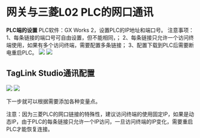 # 网关与三菱L02 PLC的网口通讯
**PLC端的设置**
PLC软件：GX Works 2，设置PLC的IP地址和端口号。
注意事项：
1、每条链接的端口号可自由设置，但不能相同，；
2、每条链接只允许一个访问终端使用，如果有多个访问终端，需要配置多条链接；
3、配置下载到PLC后需要断电重启PLC。
![](https://cdn.nlark.com/yuque/0/2024/png/43815434/1714381484278-15540230-cc97-45ee-a6a0-4a2a7b1c3f5d.png#)
![](https://cdn.nlark.com/yuque/0/2024/png/43815434/1714381484454-fd3625c5-ad9d-4755-a212-9e75a3bc58a0.png#)
## TagLink Studio通讯配置
![](https://cdn.nlark.com/yuque/0/2024/png/43815434/1714381484641-b85687b3-163d-4333-a1e6-e24c61b9dbea.png#)
![](https://cdn.nlark.com/yuque/0/2024/png/43815434/1714381484855-ccac0a21-55f8-48b9-8130-5274e1893ec8.png#)

下一步就可以根据需要添加各种变量点。

注意：因为三菱PLC的网口链接的特殊性，建议访问终端的使用固定IP，如果是动态IP，由于PLC的每条链接只允许一个IP访问，一旦访问终端的IP变化，需要重启PLC才能恢复连接。
